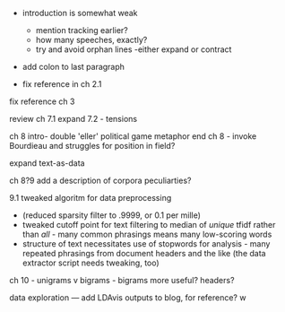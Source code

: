 * introduction is somewhat weak
	* mention tracking earlier?
	* how many speeches, exactly?
	* try and avoid orphan lines -either expand or contract
* add colon to last paragraph


* fix reference in ch 2.1

fix reference ch 3

review ch 7.1
expand 7.2 - tensions

ch 8 intro- double 'eller'
political game metaphor end ch 8 - invoke Bourdieau and struggles for position in field?

expand text-as-data

ch 8?9 add a description  of corpora peculiarties?

9.1 tweaked algoritm for data preprocessing
* (reduced sparsity filter to .9999, or 0.1 per mille)
* tweaked cutoff point for text filtering to median of *unique* tfidf rather than *all* - many common phrasings means many low-scoring words
* structure of text necessitates use of stopwords for analysis - many repeated phrasings from document headers and the like (the data extractor script needs tweaking, too)

ch 10 - unigrams v bigrams - bigrams more useful?
headers?

data exploration  — add LDAvis outputs to blog, for reference?
 w
